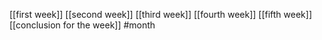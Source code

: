 [[first week]]
[[second week]]
[[third week]]
[[fourth week]]
[[fifth week]]
[[conclusion for the week]]
#month 
